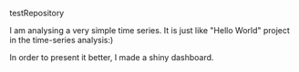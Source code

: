 testRepository

I am analysing a very simple time series. It is just like "Hello World" project in the time-series analysis:)

In order to present it better, I made a shiny dashboard. 
